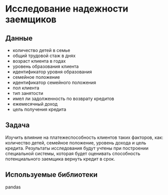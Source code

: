 # Исследование надежности заемщиков

## Данные

* количество детей в семье
* общий трудовой стаж в днях
* возраст клиента в годах
* уровень образования клиента
* идентификатор уровня образования
* семейное положение
* идентификатор семейного положения
* пол клиента
* тип занятости
* имел ли задолженность по возврату кредитов
* ежемесячный доход
* цель получения кредита

## Задача

Изучить влияние на платежеспособность клиентов таких факторов, как: количество детей, семейное положение, уровень дохода и цель кредита. Результаты исследования будут учтены при построении специальной системы, которая будет оценивать способность потенциального заемщика вернуть кредит в срок.

## Используемые библиотеки

pandas
